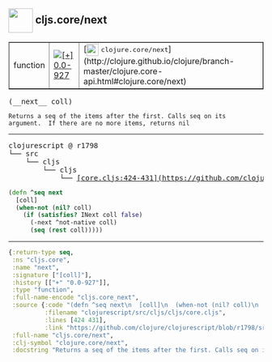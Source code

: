## <img width="48px" valign="middle" src="http://i.imgur.com/Hi20huC.png"> cljs.core/next

 <table border="1">
<tr>
<td>function</td>
<td><a href="https://github.com/cljsinfo/api-refs/tree/0.0-927"><img valign="middle" alt="[+] 0.0-927" src="https://img.shields.io/badge/+-0.0--927-lightgrey.svg"></a> </td>
<td>
[<img height="24px" valign="middle" src="http://i.imgur.com/1GjPKvB.png"> <samp>clojure.core/next</samp>](http://clojure.github.io/clojure/branch-master/clojure.core-api.html#clojure.core/next)
</td>
</tr>
</table>

 <samp>
(__next__ coll)<br>
</samp>

```
Returns a seq of the items after the first. Calls seq on its
argument.  If there are no more items, returns nil
```

---

 <pre>
clojurescript @ r1798
└── src
    └── cljs
        └── cljs
            └── <ins>[core.cljs:424-431](https://github.com/clojure/clojurescript/blob/r1798/src/cljs/cljs/core.cljs#L424-L431)</ins>
</pre>

```clj
(defn ^seq next
  [coll]
  (when-not (nil? coll)
    (if (satisfies? INext coll false)
      (-next ^not-native coll)
      (seq (rest coll)))))
```


---

```clj
{:return-type seq,
 :ns "cljs.core",
 :name "next",
 :signature ["[coll]"],
 :history [["+" "0.0-927"]],
 :type "function",
 :full-name-encode "cljs.core_next",
 :source {:code "(defn ^seq next\n  [coll]\n  (when-not (nil? coll)\n    (if (satisfies? INext coll false)\n      (-next ^not-native coll)\n      (seq (rest coll)))))",
          :filename "clojurescript/src/cljs/cljs/core.cljs",
          :lines [424 431],
          :link "https://github.com/clojure/clojurescript/blob/r1798/src/cljs/cljs/core.cljs#L424-L431"},
 :full-name "cljs.core/next",
 :clj-symbol "clojure.core/next",
 :docstring "Returns a seq of the items after the first. Calls seq on its\nargument.  If there are no more items, returns nil"}

```

